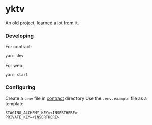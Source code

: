 # yktv

An old project, learned a lot from it.

### Developing

For contract:

```
yarn dev
```

For web:

```
yarn start
```

### Configuring

Create a `.env` file in [contract](https://github.com/jeremiahvuong/yktv/tree/main/contract) directory
Use the `.env.example` file as a template

```
STAGING_ALCHEMY_KEY=<INSERTHERE>
PRIVATE_KEY=<INSERTHERE>
```
